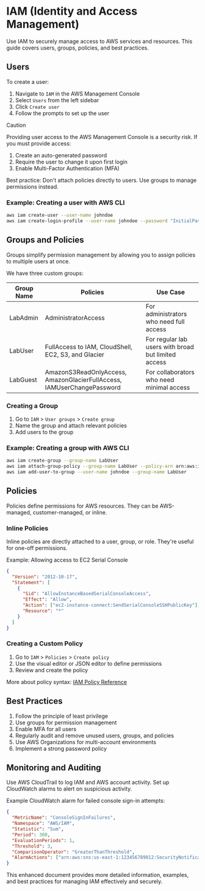 # IAM (Identity and Access Management)

Use IAM to securely manage access to AWS services and resources. This guide covers users, groups, policies, and best practices.

## Users

To create a user: 
1. Navigate to `IAM` in the AWS Management Console
2. Select `Users` from the left sidebar
3. Click `Create user`
4. Follow the prompts to set up the user

> [!CAUTION]
> Providing user access to the AWS Management Console is a security risk.
> If you must provide access:
> 1. Create an auto-generated password
> 2. Require the user to change it upon first login
> 3. Enable Multi-Factor Authentication (MFA)

Best practice: Don't attach policies directly to users. Use groups to manage permissions instead.

### Example: Creating a user with AWS CLI

```bash
aws iam create-user --user-name johndoe
aws iam create-login-profile --user-name johndoe --password "InitialPassword123!" --password-reset-required
```

## Groups and Policies

Groups simplify permission management by allowing you to assign policies to multiple users at once.

We have three custom groups:

| Group Name | Policies                                                               | Use Case                                            |
| ---------- | ---------------------------------------------------------------------- | --------------------------------------------------- |
| LabAdmin   | AdministratorAccess                                                    | For administrators who need full access             |
| LabUser    | FullAccess to IAM, CloudShell, EC2, S3, and Glacier                    | For regular lab users with broad but limited access |
| LabGuest   | AmazonS3ReadOnlyAccess, AmazonGlacierFullAccess, IAMUserChangePassword | For collaborators who need minimal access           |

### Creating a Group

1. Go to `IAM` > `User groups` > `Create group`
2. Name the group and attach relevant policies
3. Add users to the group

### Example: Creating a group with AWS CLI

```bash
aws iam create-group --group-name LabUser
aws iam attach-group-policy --group-name LabUser --policy-arn arn:aws:iam::aws:policy/AmazonEC2FullAccess
aws iam add-user-to-group --user-name johndoe --group-name LabUser
```

## Policies

Policies define permissions for AWS resources. They can be AWS-managed, customer-managed, or inline.

### Inline Policies

Inline policies are directly attached to a user, group, or role. They're useful for one-off permissions.

Example: Allowing access to EC2 Serial Console

```json
{
  "Version": "2012-10-17",
  "Statement": [
    {
      "Sid": "AllowInstanceBasedSerialConsoleAccess",
      "Effect": "Allow",
      "Action": ["ec2-instance-connect:SendSerialConsoleSSHPublicKey"],
      "Resource": "*"
    }
  ]
}
```

### Creating a Custom Policy

1. Go to `IAM` > `Policies` > `Create policy`
2. Use the visual editor or JSON editor to define permissions
3. Review and create the policy

More about policy syntax: [IAM Policy Reference](https://docs.aws.amazon.com/IAM/latest/UserGuide/reference_policies.html)

## Best Practices

1. Follow the principle of least privilege
2. Use groups for permission management
3. Enable MFA for all users
4. Regularly audit and remove unused users, groups, and policies
5. Use AWS Organizations for multi-account environments
6. Implement a strong password policy

## Monitoring and Auditing

Use AWS CloudTrail to log IAM and AWS account activity. Set up CloudWatch alarms to alert on suspicious activity.

Example CloudWatch alarm for failed console sign-in attempts:

```json
{
  "MetricName": "ConsoleSignInFailures",
  "Namespace": "AWS/IAM",
  "Statistic": "Sum",
  "Period": 300,
  "EvaluationPeriods": 1,
  "Threshold": 3,
  "ComparisonOperator": "GreaterThanThreshold",
  "AlarmActions": ["arn:aws:sns:us-east-1:123456789012:SecurityNotifications"]
}
```

This enhanced document provides more detailed information, examples, and best practices for managing IAM effectively and securely.
